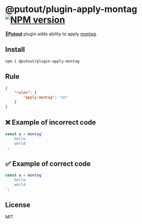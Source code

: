 # @putout/plugin-apply-montag [![NPM version][NPMIMGURL]][NPMURL]

[NPMIMGURL]: https://img.shields.io/npm/v/@putout/plugin-apply-montag.svg?style=flat&longCache=true
[NPMURL]: https://npmjs.org/package/@putout/plugin-apply-montag"npm"

🐊[**Putout**](https://github.com/coderaiser/putout) plugin adds ability to apply [montag](https://github.com/coderaiser/montag).

## Install

```
npm i @putout/plugin-apply-montag
```

## Rule

```json
{
    "rules": {
        "apply-montag": "on"
    }
}
```

## ❌ Example of incorrect code

```js
const a = montag`
    hello
    world
`;
```

## ✅ Example of correct code

```js
const a = montag`
    hello
    world
`;
```

## License

MIT
